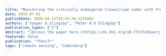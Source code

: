 ```yaml
---
title: "Monitoring the critically endangered Clanwilliam cedar with freely available Google Earth imagery"
date: 2019-07-01
publishDate: 2020-04-22T20:43:46.527608Z
authors: ["Jasper A Slingsby", "Peter W O Slingsby"]
publication_types: ["2"]
abstract: "[Access the paper here.](https://dx.doi.org/10.7717%2Fpeerj.7005) Monitoring of species and populations is essential for biodiversity observation and reporting at local, national and global scales, but can be an exceedingly difficult task for many, if not most, species. We tested the viability of using Google Earth™ imagery to manually map and monitor all individuals of the critically endangered Clanwilliam cedar, Widdringtonia wallichii Endl. ex Carrière, across its global native distribution; the remote and rugged Cederberg mountains. Comparison with sampling from field surveys reveals this to be a highly efficient and effective method for mapping healthy adult tree localities, but it fails to detect small or unhealthy individuals with green canopies <4 m2, or discern the number of individuals in clumps. This approach is clearly viable as a monitoring tool for this species and, with the rapid progress being made in machine learning approaches and satellite technology, will only become easier and more feasible for a greater number of species in the near future. Sadly, our field surveys revealed that the number of trees that have recently died (dead leaves still present) outnumbered live trees by a ratio of 2:1."
featured: false
publication: "*PeerJ*"
tags: ["remote sensing", "Cederberg"]
---
```


